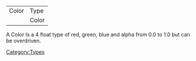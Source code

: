 |       |       |
|-------|-------|
| Color | Type  |
|       | Color |

A Color Is a 4 float type of red, green, blue and alpha from 0.0 to 1.0
but can be overdriven.

[Category:Types](Category:Types "wikilink")